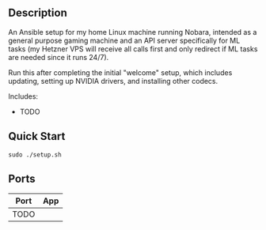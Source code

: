 ## Description

An Ansible setup for my home Linux machine running Nobara, intended as a general purpose gaming machine and an API server specifically for ML tasks (my Hetzner VPS will receive all calls first and only redirect if ML tasks are needed since it runs 24/7). 

Run this after completing the initial "welcome" setup, which includes updating, setting up NVIDIA drivers, and installing other codecs.

Includes: 

- TODO

## Quick Start

```
sudo ./setup.sh
```

## Ports

| Port | App     |
| ---- | ------- |
| TODO     |         |
